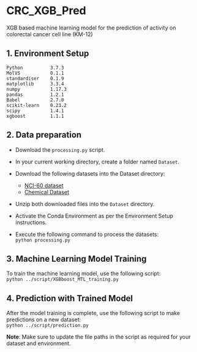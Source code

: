# CRC_XGB_Pred
XGB based machine learning model for the prediction of activity on colorectal  cancer cell line (KM-12)

##  1. Environment Setup <br />
```Python          3.7.3``` <br />
```MolVS           0.1.1``` <br />
```standardiser    0.1.9``` <br />
```matplotlib      3.3.4``` <br />
```numpy           1.17.3``` <br />
```pandas          1.2.1``` <br />
```Babel           2.7.0``` <br />
```scikit-learn    0.23.2``` <br />
```scipy           1.4.1``` <br />
```xgboost         1.1.1``` <br />

##  2. Data preparation

- Download the ```processing.py``` script.

- In your current working directory, create a folder named ```Dataset```.

- Download the following datasets into the Dataset directory:

   - [NCI-60 dataset](https://wiki.nci.nih.gov/display/NCIDTPdata/NCI-60+Data+Download+-+Previous+Releases?preview=/147193864/374736079/NCI60_GI50_2016b.zip) <br />
   - [Chemical Dataset](https://wiki.nci.nih.gov/display/NCIDTPdata/Chemical+Data?preview=/155844992/339380766/Chem2D_Jun2016.zip)

- Unzip both downloaded files into the ```Dataset``` directory.

- Activate the Conda Environment as per the Environment Setup instructions.

- Execute the following command to process the datasets:<br />
   ```python processing.py```


## 3. Machine Learning Model Training

To train the machine learning model, use the following script:<br />
   ```python ../script/XGBboost_MTL_training.py```


## 4. Prediction with Trained Model

After the model training is complete, use the following script to make predictions on a new dataset:<br />
   ```python ../script/prediction.py```

**Note**: Make sure to update the file paths in the script as required for your dataset and environment.
